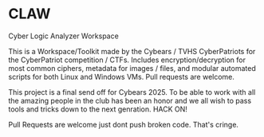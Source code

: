 # CLAW
Cyber Logic Analyzer Workspace

This is a Workspace/Toolkit made by the Cybears / TVHS CyberPatriots for the CyberPatriot competition / CTFs. Includes encryption/decryption for most common ciphers, metadata for images / files, and modular automated scripts for both Linux and Windows VMs. Pull requests are welcome.

This project is a final send off for Cybears 2025. To be able to work with all the amazing people in the club has been an honor and we all wish to pass tools and tricks down to the next genration. HACK ON!

Pull Requests are welcome just dont push broken code. That's cringe.

